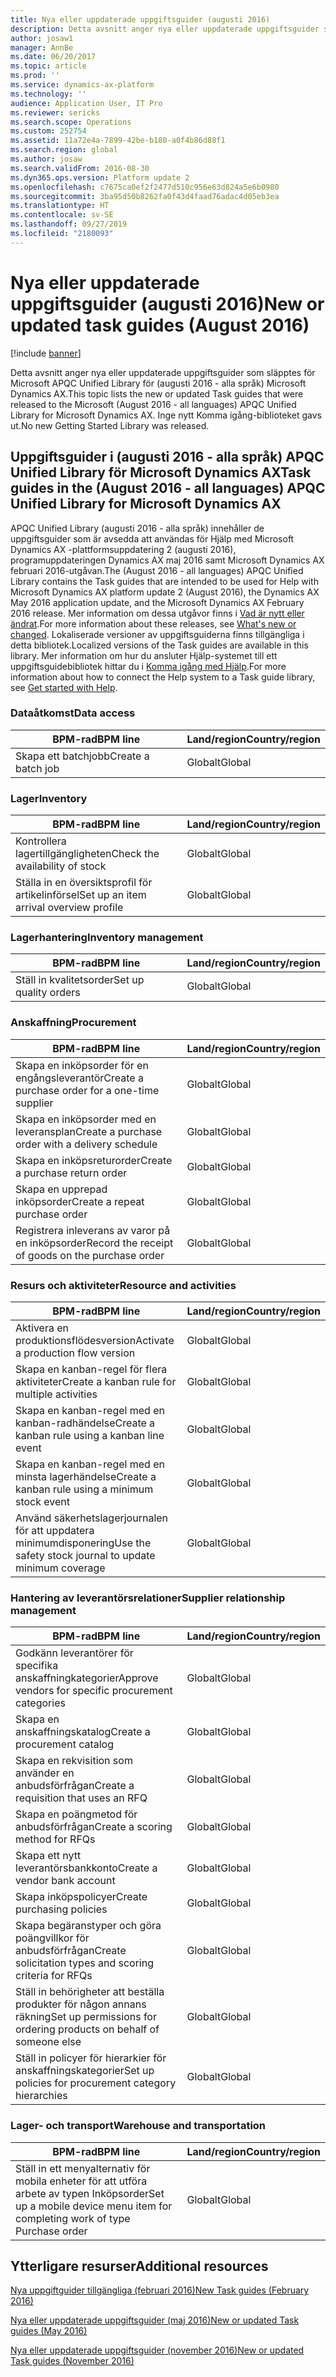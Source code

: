 ```yaml
---
title: Nya eller uppdaterade uppgiftsguider (augusti 2016)
description: Detta avsnitt anger nya eller uppdaterade uppgiftsguider som släpptes för Microsoft APQC Unified Library för (augusti 2016 - alla språk) Microsoft Dynamics AX. Inge nytt Komma igång-biblioteket gavs ut.
author: josaw1
manager: AnnBe
ms.date: 06/20/2017
ms.topic: article
ms.prod: ''
ms.service: dynamics-ax-platform
ms.technology: ''
audience: Application User, IT Pro
ms.reviewer: sericks
ms.search.scope: Operations
ms.custom: 252754
ms.assetid: 11a72e4a-7899-42be-b180-a0f4b86d88f1
ms.search.region: global
ms.author: josaw
ms.search.validFrom: 2016-08-30
ms.dyn365.ops.version: Platform update 2
ms.openlocfilehash: c7675ca0ef2f2477d510c956e63d824a5e6b0980
ms.sourcegitcommit: 3ba95d50b8262fa0f43d4faad76adac4d05eb3ea
ms.translationtype: HT
ms.contentlocale: sv-SE
ms.lasthandoff: 09/27/2019
ms.locfileid: "2180093"
---
```

# <a name="new-or-updated-task-guides-august-2016"></a><span data-ttu-id="cc2c1-104">Nya eller uppdaterade uppgiftsguider (augusti 2016)</span><span class="sxs-lookup"><span data-stu-id="cc2c1-104">New or updated task guides (August 2016)</span></span>

[!include [banner](../includes/banner.md)]

<span data-ttu-id="cc2c1-105">Detta avsnitt anger nya eller uppdaterade uppgiftsguider som släpptes för Microsoft APQC Unified Library för (augusti 2016 - alla språk) Microsoft Dynamics AX.</span><span class="sxs-lookup"><span data-stu-id="cc2c1-105">This topic lists the new or updated Task guides that were released to the Microsoft (August 2016 - all languages) APQC Unified Library for Microsoft Dynamics AX.</span></span> <span data-ttu-id="cc2c1-106">Inge nytt Komma igång-biblioteket gavs ut.</span><span class="sxs-lookup"><span data-stu-id="cc2c1-106">No new Getting Started Library was released.</span></span>

## <a name="task-guides-in-the-august-2016---all-languages-apqc-unified-library-for-microsoft-dynamics-ax"></a><span data-ttu-id="cc2c1-107">Uppgiftsguider i (augusti 2016 - alla språk) APQC Unified Library för Microsoft Dynamics AX</span><span class="sxs-lookup"><span data-stu-id="cc2c1-107">Task guides in the (August 2016 - all languages) APQC Unified Library for Microsoft Dynamics AX</span></span>

<span data-ttu-id="cc2c1-108">APQC Unified Library (augusti 2016 - alla språk) innehåller de uppgiftsguider som är avsedda att användas för Hjälp med Microsoft Dynamics AX -plattformsuppdatering 2 (augusti 2016), programuppdateringen Dynamics AX maj 2016 samt Microsoft Dynamics AX februari 2016-utgåvan.</span><span class="sxs-lookup"><span data-stu-id="cc2c1-108">The (August 2016 - all languages) APQC Unified Library contains the Task guides that are intended to be used for Help with Microsoft Dynamics AX platform update 2 (August 2016), the Dynamics AX May 2016 application update, and the Microsoft Dynamics AX February 2016 release.</span></span> <span data-ttu-id="cc2c1-109">Mer information om dessa utgåvor finns i [Vad är nytt eller ändrat](whats-new-changed.md).</span><span class="sxs-lookup"><span data-stu-id="cc2c1-109">For more information about these releases, see [What's new or changed](whats-new-changed.md).</span></span> <span data-ttu-id="cc2c1-110">Lokaliserade versioner av uppgiftsguiderna finns tillgängliga i detta bibliotek.</span><span class="sxs-lookup"><span data-stu-id="cc2c1-110">Localized versions of the Task guides are available in this library.</span></span> <span data-ttu-id="cc2c1-111">Mer information om hur du ansluter Hjälp-systemet till ett uppgiftsguidebibliotek hittar du i [Komma igång med Hjälp](help-overview.md).</span><span class="sxs-lookup"><span data-stu-id="cc2c1-111">For more information about how to connect the Help system to a Task guide library, see [Get started with Help](help-overview.md).</span></span>

### <a name="data-access"></a><span data-ttu-id="cc2c1-112">Dataåtkomst</span><span class="sxs-lookup"><span data-stu-id="cc2c1-112">Data access</span></span>

| <span data-ttu-id="cc2c1-113">BPM-rad</span><span class="sxs-lookup"><span data-stu-id="cc2c1-113">BPM line</span></span>           | <span data-ttu-id="cc2c1-114">Land/region</span><span class="sxs-lookup"><span data-stu-id="cc2c1-114">Country/region</span></span> |
|--------------------|----------------|
| <span data-ttu-id="cc2c1-115">Skapa ett batchjobb</span><span class="sxs-lookup"><span data-stu-id="cc2c1-115">Create a batch job</span></span> | <span data-ttu-id="cc2c1-116">Globalt</span><span class="sxs-lookup"><span data-stu-id="cc2c1-116">Global</span></span>         |

### <a name="inventory"></a><span data-ttu-id="cc2c1-117">Lager</span><span class="sxs-lookup"><span data-stu-id="cc2c1-117">Inventory</span></span>

| <span data-ttu-id="cc2c1-118">BPM-rad</span><span class="sxs-lookup"><span data-stu-id="cc2c1-118">BPM line</span></span>                                | <span data-ttu-id="cc2c1-119">Land/region</span><span class="sxs-lookup"><span data-stu-id="cc2c1-119">Country/region</span></span> |
|-----------------------------------------|----------------|
| <span data-ttu-id="cc2c1-120">Kontrollera lagertillgängligheten</span><span class="sxs-lookup"><span data-stu-id="cc2c1-120">Check the availability of stock</span></span>         | <span data-ttu-id="cc2c1-121">Globalt</span><span class="sxs-lookup"><span data-stu-id="cc2c1-121">Global</span></span>         |
| <span data-ttu-id="cc2c1-122">Ställa in en översiktsprofil för artikelinförsel</span><span class="sxs-lookup"><span data-stu-id="cc2c1-122">Set up an item arrival overview profile</span></span> | <span data-ttu-id="cc2c1-123">Globalt</span><span class="sxs-lookup"><span data-stu-id="cc2c1-123">Global</span></span>         |

### <a name="inventory-management"></a><span data-ttu-id="cc2c1-124">Lagerhantering</span><span class="sxs-lookup"><span data-stu-id="cc2c1-124">Inventory management</span></span>

| <span data-ttu-id="cc2c1-125">BPM-rad</span><span class="sxs-lookup"><span data-stu-id="cc2c1-125">BPM line</span></span>              | <span data-ttu-id="cc2c1-126">Land/region</span><span class="sxs-lookup"><span data-stu-id="cc2c1-126">Country/region</span></span> |
|-----------------------|----------------|
| <span data-ttu-id="cc2c1-127">Ställ in kvalitetsorder</span><span class="sxs-lookup"><span data-stu-id="cc2c1-127">Set up quality orders</span></span> | <span data-ttu-id="cc2c1-128">Globalt</span><span class="sxs-lookup"><span data-stu-id="cc2c1-128">Global</span></span>         |

### <a name="procurement"></a><span data-ttu-id="cc2c1-129">Anskaffning</span><span class="sxs-lookup"><span data-stu-id="cc2c1-129">Procurement</span></span>

| <span data-ttu-id="cc2c1-130">BPM-rad</span><span class="sxs-lookup"><span data-stu-id="cc2c1-130">BPM line</span></span>                                          | <span data-ttu-id="cc2c1-131">Land/region</span><span class="sxs-lookup"><span data-stu-id="cc2c1-131">Country/region</span></span> |
|---------------------------------------------------|----------------|
| <span data-ttu-id="cc2c1-132">Skapa en inköpsorder för en engångsleverantör</span><span class="sxs-lookup"><span data-stu-id="cc2c1-132">Create a purchase order for a one-time supplier</span></span>   | <span data-ttu-id="cc2c1-133">Globalt</span><span class="sxs-lookup"><span data-stu-id="cc2c1-133">Global</span></span>         |
| <span data-ttu-id="cc2c1-134">Skapa en inköpsorder med en leveransplan</span><span class="sxs-lookup"><span data-stu-id="cc2c1-134">Create a purchase order with a delivery schedule</span></span>  | <span data-ttu-id="cc2c1-135">Globalt</span><span class="sxs-lookup"><span data-stu-id="cc2c1-135">Global</span></span>         |
| <span data-ttu-id="cc2c1-136">Skapa en inköpsreturorder</span><span class="sxs-lookup"><span data-stu-id="cc2c1-136">Create a purchase return order</span></span>                    | <span data-ttu-id="cc2c1-137">Globalt</span><span class="sxs-lookup"><span data-stu-id="cc2c1-137">Global</span></span>         |
| <span data-ttu-id="cc2c1-138">Skapa en upprepad inköpsorder</span><span class="sxs-lookup"><span data-stu-id="cc2c1-138">Create a repeat purchase order</span></span>                    | <span data-ttu-id="cc2c1-139">Globalt</span><span class="sxs-lookup"><span data-stu-id="cc2c1-139">Global</span></span>         |
| <span data-ttu-id="cc2c1-140">Registrera inleverans av varor på en inköpsorder</span><span class="sxs-lookup"><span data-stu-id="cc2c1-140">Record the receipt of goods on the purchase order</span></span> | <span data-ttu-id="cc2c1-141">Globalt</span><span class="sxs-lookup"><span data-stu-id="cc2c1-141">Global</span></span>         |

### <a name="resource-and-activities"></a><span data-ttu-id="cc2c1-142">Resurs och aktiviteter</span><span class="sxs-lookup"><span data-stu-id="cc2c1-142">Resource and activities</span></span>

| <span data-ttu-id="cc2c1-143">BPM-rad</span><span class="sxs-lookup"><span data-stu-id="cc2c1-143">BPM line</span></span>                                                | <span data-ttu-id="cc2c1-144">Land/region</span><span class="sxs-lookup"><span data-stu-id="cc2c1-144">Country/region</span></span> |
|---------------------------------------------------------|----------------|
| <span data-ttu-id="cc2c1-145">Aktivera en produktionsflödesversion</span><span class="sxs-lookup"><span data-stu-id="cc2c1-145">Activate a production flow version</span></span>                      | <span data-ttu-id="cc2c1-146">Globalt</span><span class="sxs-lookup"><span data-stu-id="cc2c1-146">Global</span></span>         |
| <span data-ttu-id="cc2c1-147">Skapa en kanban-regel för flera aktiviteter</span><span class="sxs-lookup"><span data-stu-id="cc2c1-147">Create a kanban rule for multiple activities</span></span>            | <span data-ttu-id="cc2c1-148">Globalt</span><span class="sxs-lookup"><span data-stu-id="cc2c1-148">Global</span></span>         |
| <span data-ttu-id="cc2c1-149">Skapa en kanban-regel med en kanban-radhändelse</span><span class="sxs-lookup"><span data-stu-id="cc2c1-149">Create a kanban rule using a kanban line event</span></span>          | <span data-ttu-id="cc2c1-150">Globalt</span><span class="sxs-lookup"><span data-stu-id="cc2c1-150">Global</span></span>         |
| <span data-ttu-id="cc2c1-151">Skapa en kanban-regel med en minsta lagerhändelse</span><span class="sxs-lookup"><span data-stu-id="cc2c1-151">Create a kanban rule using a minimum stock event</span></span>        | <span data-ttu-id="cc2c1-152">Globalt</span><span class="sxs-lookup"><span data-stu-id="cc2c1-152">Global</span></span>         |
| <span data-ttu-id="cc2c1-153">Använd säkerhetslagerjournalen för att uppdatera minimumdisponering</span><span class="sxs-lookup"><span data-stu-id="cc2c1-153">Use the safety stock journal to update minimum coverage</span></span> | <span data-ttu-id="cc2c1-154">Globalt</span><span class="sxs-lookup"><span data-stu-id="cc2c1-154">Global</span></span>         |

### <a name="supplier-relationship-management"></a><span data-ttu-id="cc2c1-155">Hantering av leverantörsrelationer</span><span class="sxs-lookup"><span data-stu-id="cc2c1-155">Supplier relationship management</span></span>

| <span data-ttu-id="cc2c1-156">BPM-rad</span><span class="sxs-lookup"><span data-stu-id="cc2c1-156">BPM line</span></span>                                                           | <span data-ttu-id="cc2c1-157">Land/region</span><span class="sxs-lookup"><span data-stu-id="cc2c1-157">Country/region</span></span> |
|--------------------------------------------------------------------|----------------|
| <span data-ttu-id="cc2c1-158">Godkänn leverantörer för specifika anskaffningkategorier</span><span class="sxs-lookup"><span data-stu-id="cc2c1-158">Approve vendors for specific procurement categories</span></span>                | <span data-ttu-id="cc2c1-159">Globalt</span><span class="sxs-lookup"><span data-stu-id="cc2c1-159">Global</span></span>         |
| <span data-ttu-id="cc2c1-160">Skapa en anskaffningskatalog</span><span class="sxs-lookup"><span data-stu-id="cc2c1-160">Create a procurement catalog</span></span>                                       | <span data-ttu-id="cc2c1-161">Globalt</span><span class="sxs-lookup"><span data-stu-id="cc2c1-161">Global</span></span>         |
| <span data-ttu-id="cc2c1-162">Skapa en rekvisition som använder en anbudsförfrågan</span><span class="sxs-lookup"><span data-stu-id="cc2c1-162">Create a requisition that uses an RFQ</span></span>                              | <span data-ttu-id="cc2c1-163">Globalt</span><span class="sxs-lookup"><span data-stu-id="cc2c1-163">Global</span></span>         |
| <span data-ttu-id="cc2c1-164">Skapa en poängmetod för anbudsförfrågan</span><span class="sxs-lookup"><span data-stu-id="cc2c1-164">Create a scoring method for RFQs</span></span>                                   | <span data-ttu-id="cc2c1-165">Globalt</span><span class="sxs-lookup"><span data-stu-id="cc2c1-165">Global</span></span>         |
| <span data-ttu-id="cc2c1-166">Skapa ett nytt leverantörsbankkonto</span><span class="sxs-lookup"><span data-stu-id="cc2c1-166">Create a vendor bank account</span></span>                                       | <span data-ttu-id="cc2c1-167">Globalt</span><span class="sxs-lookup"><span data-stu-id="cc2c1-167">Global</span></span>         |
| <span data-ttu-id="cc2c1-168">Skapa inköpspolicyer</span><span class="sxs-lookup"><span data-stu-id="cc2c1-168">Create purchasing policies</span></span>                                         | <span data-ttu-id="cc2c1-169">Globalt</span><span class="sxs-lookup"><span data-stu-id="cc2c1-169">Global</span></span>         |
| <span data-ttu-id="cc2c1-170">Skapa begäranstyper och göra poängvillkor för anbudsförfrågan</span><span class="sxs-lookup"><span data-stu-id="cc2c1-170">Create solicitation types and scoring criteria for RFQs</span></span>            | <span data-ttu-id="cc2c1-171">Globalt</span><span class="sxs-lookup"><span data-stu-id="cc2c1-171">Global</span></span>         |
| <span data-ttu-id="cc2c1-172">Ställ in behörigheter att beställa produkter för någon annans räkning</span><span class="sxs-lookup"><span data-stu-id="cc2c1-172">Set up permissions for ordering products on behalf of someone else</span></span> | <span data-ttu-id="cc2c1-173">Globalt</span><span class="sxs-lookup"><span data-stu-id="cc2c1-173">Global</span></span>         |
| <span data-ttu-id="cc2c1-174">Ställ in policyer för hierarkier för anskaffningskategorier</span><span class="sxs-lookup"><span data-stu-id="cc2c1-174">Set up policies for procurement category hierarchies</span></span>               | <span data-ttu-id="cc2c1-175">Globalt</span><span class="sxs-lookup"><span data-stu-id="cc2c1-175">Global</span></span>         |

### <a name="warehouse-and-transportation"></a><span data-ttu-id="cc2c1-176">Lager- och transport</span><span class="sxs-lookup"><span data-stu-id="cc2c1-176">Warehouse and transportation</span></span>

| <span data-ttu-id="cc2c1-177">BPM-rad</span><span class="sxs-lookup"><span data-stu-id="cc2c1-177">BPM line</span></span>                                                                    | <span data-ttu-id="cc2c1-178">Land/region</span><span class="sxs-lookup"><span data-stu-id="cc2c1-178">Country/region</span></span> |
|-----------------------------------------------------------------------------|----------------|
| <span data-ttu-id="cc2c1-179">Ställ in ett menyalternativ för mobila enheter för att utföra arbete av typen Inköpsorder</span><span class="sxs-lookup"><span data-stu-id="cc2c1-179">Set up a mobile device menu item for completing work of type Purchase order</span></span> | <span data-ttu-id="cc2c1-180">Globalt</span><span class="sxs-lookup"><span data-stu-id="cc2c1-180">Global</span></span>         |

## <a name="additional-resources"></a><span data-ttu-id="cc2c1-181">Ytterligare resurser</span><span class="sxs-lookup"><span data-stu-id="cc2c1-181">Additional resources</span></span>

[<span data-ttu-id="cc2c1-182">Nya uppgiftguider tillgängliga (februari 2016)</span><span class="sxs-lookup"><span data-stu-id="cc2c1-182">New Task guides (February 2016)</span></span>](new-task-guides-available-february-2016.md)

[<span data-ttu-id="cc2c1-183">Nya eller uppdaterade uppgiftsguider (maj 2016)</span><span class="sxs-lookup"><span data-stu-id="cc2c1-183">New or updated Task guides (May 2016)</span></span>](new-updated-task-guides-available-may-2016.md)

[<span data-ttu-id="cc2c1-184">Nya eller uppdaterade uppgiftsguider (november 2016)</span><span class="sxs-lookup"><span data-stu-id="cc2c1-184">New or updated Task guides (November 2016)</span></span>](new-task-guides-november-2016.md)
